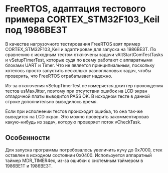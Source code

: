 ﻿# FreeRTOS, адаптация тестового примера CORTEX_STM32F103_Keil под 1986ВЕ3Т

В качестве нагрузочного тестирования FreeRTOS взят пример CORTEX_STM32F103_Keil и адаптирован для запуска на 1986ВЕ3Т.
По сравнению с исходным тестом отключены задачи vAltStartComTestTasks и vSetupTimerTest, которые судя по всему работают с аппаратными блоками UART и Timer. Что не является принципиальным, поскольку хотелось просто запустить несколько разноплановых задач, чтобы проверить, что FreeRTOS отрабатывает надежно.

Из-за отключения vSetupTimerTest не измеряется джиттер прохождения тестов usMaxJitter, поэтому при отсутствии ошибок на LCD экран отладочной платы выводится PASS OK. В исходном тесте в данной строке дополнительно выводилось время.

Если при исполнении тестов происходит ошибка, то она так-же выводится на LCD экран. Это можно проверить закомментировав какую-нибудь из задач, которую проверяет поток vCheckTask.

## Особенности
Для запуска программы потребовалось увеличить кучу до 0х7000, стек оставлен в исходном состоянии 0х0400. Используется аппаратный таймер MDR_TIMER4ex, из-за ошибки с системным таймером в 1986ВЕ1Т и 1986ВЕ3Т.
